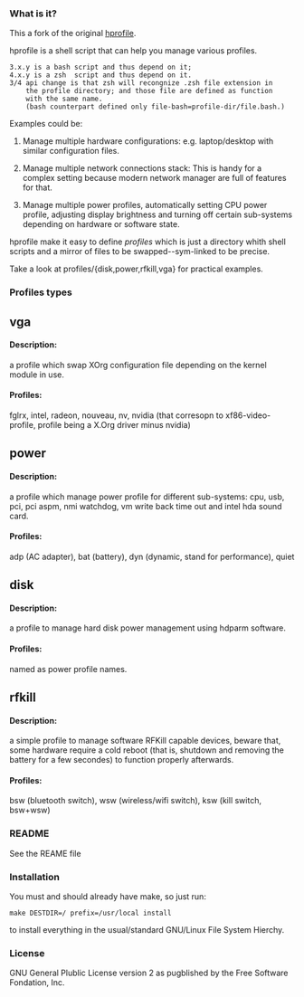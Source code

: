 ### What is it?

This a fork of the original [hprofile][1].

hprofile is a shell script that can help you manage various profiles.

    3.x.y is a bash script and thus depend on it;
	4.x.y is a zsh  script and thus depend on it.
	3/4 api change is that zsh will recongnize .zsh file extension in
	    the profile directory; and those file are defined as function
		with the same name.
		(bash counterpart defined only file-bash=profile-dir/file.bash.)

Examples could be:

  1. Manage multiple hardware configurations:
     e.g. laptop/desktop with similar configuration files.

  2. Manage multiple network connections stack:
     This is handy for a complex setting because modern network manager are full
	 of features for that.

  3. Manage multiple power profiles, automatically setting CPU power profile,
     adjusting display brightness and turning off certain sub-systems depending
	 on hardware or software state.

hprofile make it easy to define *profiles* which is just a directory whith shell
scripts and a mirror of files to be swapped--sym-linked to be precise.

Take a look at profiles/{disk,power,rfkill,vga} for practical examples.

### Profiles types

## vga

#### Description:

a profile which swap XOrg configuration file depending on the kernel module in use.

#### Profiles:

fglrx, intel, radeon, nouveau, nv, nvidia
(that corresopn to xf86-video-profile, profile being a X.Org driver minus nvidia)

## power

#### Description:

a profile which manage power profile for different sub-systems: cpu, usb, pci,
pci aspm, nmi watchdog, vm write back time out and intel hda sound card.

#### Profiles:

adp (AC adapter), bat (battery), dyn (dynamic, stand for performance), quiet

## disk

#### Description:

a profile to manage hard disk power management using hdparm software.

#### Profiles:

named as power profile names.

## rfkill

#### Description:

a simple profile to manage software RFKill capable devices, beware that, some
hardware require a cold reboot (that is, shutdown and removing the battery for
a few secondes) to function properly afterwards.

#### Profiles:

bsw (bluetooth switch), wsw (wireless/wifi switch), ksw (kill switch, bsw+wsw)

### README

See the REAME file

### Installation

You must and should already have make, so just run:

    make DESTDIR=/ prefix=/usr/local install

to install everything in the usual/standard GNU/Linux File System Hierchy.

### License

GNU General Plublic License version 2
as pugblished by the Free Software Fondation, Inc.

[1]: http://hprofile.sourceforge.net

